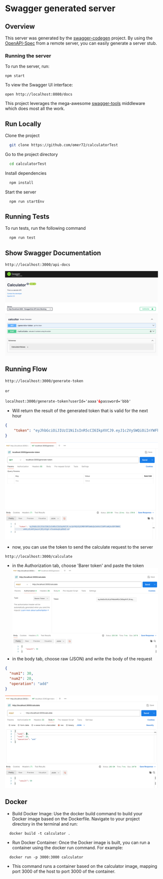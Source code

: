 # Swagger generated server

## Overview
This server was generated by the [swagger-codegen](https://github.com/swagger-api/swagger-codegen) project.  By using the [OpenAPI-Spec](https://github.com/OAI/OpenAPI-Specification) from a remote server, you can easily generate a server stub.

### Running the server
To run the server, run:

```
npm start
```

To view the Swagger UI interface:

```
open http://localhost:8080/docs
```

This project leverages the mega-awesome [swagger-tools](https://github.com/apigee-127/swagger-tools) middleware which does most all the work.


## Run Locally

Clone the project

```bash
  git clone https://github.com/omer72/calculatorTest
```

Go to the project directory

```bash
  cd calculatorTest
```

Install dependencies

```bash
  npm install
```

Start the server

```bash
  npm run startEnv
```

## Running Tests

To run tests, run the following command

```bash
  npm run test
```

## Show Swagger Documentation
```
http://localhost:3000/api-docs
```
![swagger](./images/swaggerPage.png)

## Running Flow

```html
http://localhost:3000/generate-token

or

localhost:3000/generate-token?userId='aaaa'&password='bbb'
```
* Will return the result of the generated token that is valid for the next hour
```json
{
    "token": "eyJhbGciOiJIUzI1NiIsInR5cCI6IkpXVCJ9.eyJ1c2VySWQiOiInYWFhYSciLCJ1c2VybmFtZSI6IidiYmInIiwiaWF0IjoxNzA2OTgxNDk2LCJleHAiOjE3MDY5ODUwOTZ9.9hmUvBW3NmEtDsrAX3uLuWYnY5q-Ty7xmMuOT5ehKU0"
}
```
![](./images/generateToken.png)

* now, you can use the token to send the calculate request to the server
```angular2html
http://localhost:3000/calculate
```
* in the Authorization tab, choose 'Barer token' and paste the token
  ![](./images/useToken.png)
* in the body tab, choose raw (JSON) and write the body of the request
```json
{
  "num1": 30,
  "num2": 20,
  "operation": "add"
}
```
![](./images/postBody.png)


## Docker

* Build Docker Image: Use the docker build command to build your Docker image based on the Dockerfile. Navigate to your project directory in the terminal and run:

```
  docker build -t calculator .
```

* Run Docker Container: Once the Docker image is built, you can run a container using the docker run command. For example:

```
  docker run -p 3000:3000 calculator
```

* This command runs a container based on the calculator image, mapping port 3000 of the host to port 3000 of the container.